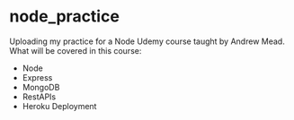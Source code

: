 # node_practice
Uploading my practice for a Node Udemy course taught by Andrew Mead. <br />
What will be covered in this course:
* Node
* Express
* MongoDB
* RestAPIs
* Heroku Deployment
